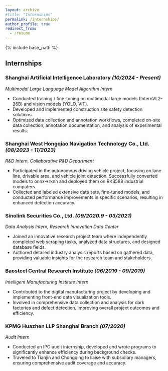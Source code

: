 ```yaml
---
layout: archive
#title: "Internships"
permalink: /internships/
author_profile: true
redirect_from:
  - /resume
---
```

{% include base_path %}

## Internships

### Shanghai Artificial Intelligence Laboratory _(10/2024 - Present)_
_Multimodal Large Language Model Algorithm Intern_
- Conducted training / fine-tuning on multimodal large models (InternVL2-26B) and vision models (YOLO, ViT).
- Developed and implemented construction site safety detection solutions.
- Optimized data collection and annotation workflows, completed on-site data collection, annotation documentation, and analysis of experimental results.
    
### Shanghai West Hongqiao Navigation Technology Co., Ltd. _(08/2023 - 11/2023)_
_R&D Intern, Collaborative R&D Department_
- Participated in the autonomous driving vehicle project, focusing on lane line, drivable area, and vehicle joint detection. Successfully converted models to onnx->rknn and deployed them on RK3588 industrial computers.
- Collected and labeled extensive data sets, fine-tuned models, and conducted performance improvements in specific scenarios, resulting in enhanced detection accuracy.

### Sinolink Securities Co., Ltd. _(09/2020.9 - 03/2021)_
_Data Analysis Intern, Research Innovation Data Center_
- Joined an innovative research project team where independently completed web scraping tasks, analyzed data structures, and designed database fields.
- Authored detailed industry analysis reports based on gathered data, providing valuable insights for the research team and stakeholders.

### Baosteel Central Research Institute _(06/2019 - 09/2019)_
_Intelligent Manufacturing Institute Intern_
- Contributed to the digital manufacturing project by developing and implementing front-end data visualization tools.
- Involved in comprehensive data collection and analysis for dark factories and defect detection, improving overall project outcomes and efficiency.

### KPMG Huazhen LLP Shanghai Branch _(07/2020)_
_Audit Intern_
- Conducted an IPO audit internship, developed and wrote programs to significantly enhance efficiency during background checks.
- Traveled to Tianjin and Chongqing to liaise with subsidiary managers, ensuring comprehensive audit coverage and accuracy.
